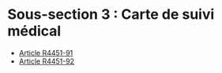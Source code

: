 # Sous-section 3 : Carte de suivi médical

* [Article R4451-91](./LEGIARTI000022442300.md)
* [Article R4451-92](./LEGIARTI000022442294.md)
